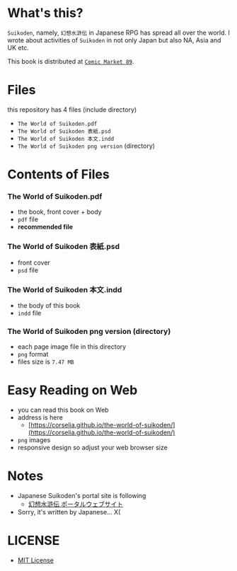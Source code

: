 # What's this?
`Suikoden`, namely, `幻想水滸伝` in Japanese RPG has spread all over the world. I wrote about activities of `Suikoden` in not only Japan but also NA, Asia and UK etc.

This book is distributed at [`Comic Market 89`](http://www.comiket.co.jp/info-a/C89/C89info.html).

# Files
this repository has 4 files (include directory)

- `The World of Suikoden.pdf`
- `The World of Suikoden 表紙.psd`
- `The World of Suikoden 本文.indd`
- `The World of Suikoden png version` (directory)

# Contents of Files

### The World of Suikoden.pdf
- the book, front cover + body
- `pdf` file
- **recommended file**

### The World of Suikoden 表紙.psd
- front cover
- `psd` file

### The World of Suikoden 本文.indd
- the body of this book
- `indd` file

### The World of Suikoden png version (directory)
- each page image file in this directory
- `png` format
- files size is `7.47 MB`

# Easy Reading on Web
- you can read this book on Web
- address is here
    - [https://corselia.github.io/the-world-of-suikoden/](https://corselia.github.io/the-world-of-suikoden/)
- `png` images
- responsive design so adjust your web browser size

# Notes
- Japanese Suikoden's portal site is following
    - [幻想水滸伝 ポータルウェブサイト](http://www.konami.jp/gs/game/genso/)
- Sorry, it's written by Japanese... X(

# LICENSE
- [MIT License](/LICENSE)
